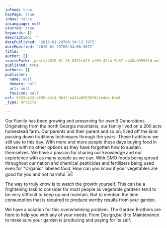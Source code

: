 ```yaml
---
inFeed: true
hasPage: true
inNav: false
inLanguage: null
starred: true
keywords: []
description: ''
datePublished: '2016-01-29T00:34:13.707Z'
dateModified: '2016-01-29T00:34:06.567Z'
title: ''
author: []
sourcePath: _posts/2016-01-28-0392c423-af09-42c4-9b37-e443a09558fd.md
published: true
authors: []
publisher:
  name: null
  domain: null
  url: null
  favicon: null
url: 0392c423-af09-42c4-9b37-e443a09558fd/index.html
_type: Article

---
```

Our Family has been growing and preserving for over 5 Generations.  Originating from the north Georgia mountains, our family lived on a 200 acre homestead farm.  Our parents and their parent and so on, lived off the land passing down traditions techniques through the years.  These traditions we still use to this day.  With more and more people these days buying food in stores with no other options as they have forgotten how to sustain themselves.  We have a passion for sharing our knowledge and our experience with as many people as we can.  With GMO foods being spread throughout our nation and chemical pesticides and fertilizers being used even for "Organic" labeled food.  How can you know if your vegetables are good for you and not harmful.  ![](https://s3-us-west-2.amazonaws.com/the-grid-img/p/b4e501d499233b24f0c80f54429210e5cad25d2f.jpg)

The way to truly know is to watch the growth yourself.  This can be a frightening task to consider for most people as vegetable gardens tend to be very difficult to keep up and maintain.  Not to mention the time consumption that is required to produce worthy results from your garden.

We have a solution for this overwhelming problem.  The Garden Brothers are here to help you with any of your needs.  From Design,build to Maintenance to make sure your garden is producing and paying for its self.